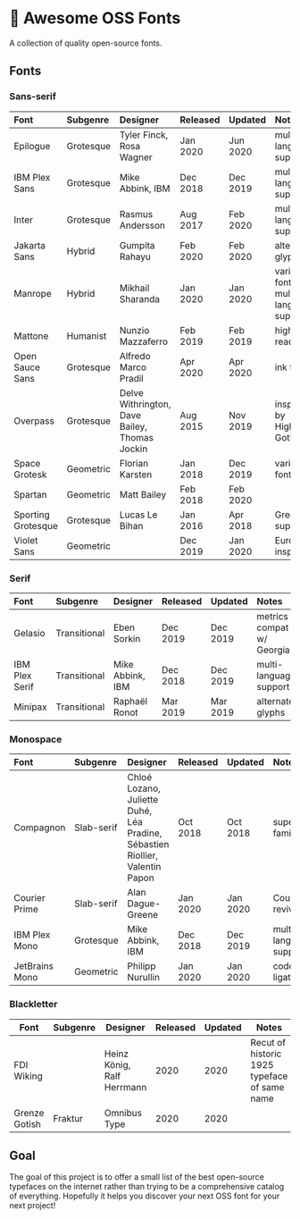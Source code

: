 # 📓 Awesome OSS Fonts

A collection of quality open-source fonts.

## Fonts

### Sans-serif

| Font           | Subgenre  | Designer         | Released | Updated  | Notes                  | Link                    |
|:---------------|:----------|:-----------------|:---------|:---------|:-----------------------|:-----------------------:|
| Epilogue       | Grotesque | Tyler Finck, Rosa Wagner | Jan 2020 | Jun 2020 | multi-language support | [Website](https://www.etceteratype.co/epilogue) |
| IBM Plex Sans  | Grotesque | Mike Abbink, IBM | Dec 2018 | Dec 2019 | multi-language support | [GitHub](https://github.com/IBM/plex) |
| Inter          | Grotesque | Rasmus Andersson | Aug 2017 | Feb 2020 | multi-language support | [GitHub](https://github.com/rsms/inter/) |
| Jakarta Sans   | Hybrid    | Gumpita Rahayu   | Feb 2020 | Feb 2020 | alternate glyphs       | [GitHub](https://github.com/tokotype/PlusJakartaSans) |
| Manrope        | Hybrid    | Mikhail Sharanda | Jan 2020 | Jan 2020 | variable font, multi-language support | [Website](https://manropefont.com/)   |
| Mattone        | Humanist  | Nunzio Mazzaferro | Feb 2019 | Feb 2019 | highly-readable | [Website](http://collletttivo.it/) |
| Open Sauce Sans | Grotesque | Alfredo Marco Pradil | Apr 2020 | Apr 2020 | ink traps | [GitHub](https://github.com/marcologous/Open-Sauce-Sans) |
| Overpass       | Grotesque | Delve Withrington, Dave Bailey, Thomas Jockin | Aug 2015 | Nov 2019 | inspired by Highway Gothic | [GitHub](https://github.com/RedHatOfficial/Overpass) |
| Space Grotesk  | Geometric | Florian Karsten  | Jan 2018 | Dec 2019 | variable font          | [GitHub](https://github.com/floriankarsten/space-grotesk) |
| Spartan        | Geometric | Matt Bailey      | Feb 2018 | Feb 2020 |                        | [Google Fonts](https://fonts.google.com/specimen/Spartan) |
| Sporting Grotesque | Grotesque | Lucas Le Bihan | Jan 2016 | Apr 2018 | Greek support        | [Website](http://velvetyne.fr/fonts/sporting-grotesque/) |
| Violet Sans    | Geometric |                  | Dec 2019 | Jan 2020 | Eurostile-inspired     | [GitHub](https://github.com/violetoffice/violet_sans) |

### Serif

| Font           | Subgenre     | Designer         | Released | Updated  | Notes                  | Link                  |
|:---------------|:-------------|:-----------------|:---------|:---------|:-----------------------|:---------------------:|
| Gelasio        | Transitional | Eben Sorkin      | Dec 2019 | Dec 2019 | metrics compat w/ Georgia | [GitHub](https://github.com/SorkinType/Gelasio) |
| IBM Plex Serif | Transitional | Mike Abbink, IBM | Dec 2018 | Dec 2019 | multi-language support | [GitHub](https://github.com/IBM/plex) |
| Minipax        | Transitional | Raphaël Ronot    | Mar 2019 | Mar 2019 | alternate glyphs       | [Website](http://velvetyne.fr/fonts/minipax/) |

### Monospace

| Font           | Subgenre   | Designer         | Released | Updated  | Notes                  | Link                   |
|:---------------|:-----------|:-----------------|:---------|:---------|:-----------------------|:----------------------:|
| Compagnon      | Slab-serif | Chloé Lozano, Juliette Duhé, Léa Pradine, Sébastien Riollier, Valentin Papon | Oct 2018 | Oct 2018 | super family | [Website](http://velvetyne.fr/fonts/compagnon/) |
| Courier Prime  | Slab-serif | Alan Dague-Greene | Jan 2020 | Jan 2020 | Courier revival        | [Google Fonts](https://fonts.google.com/specimen/Courier+Prime) |
| IBM Plex Mono  | Grotesque  | Mike Abbink, IBM  | Dec 2018 | Dec 2019 | multi-language support | [GitHub](https://github.com/IBM/plex) |
| JetBrains Mono | Geometric  | Philipp Nurullin  | Jan 2020 | Jan 2020 | code ligatures         | [GitHub](https://github.com/JetBrains/JetBrainsMono) |

### Blackletter
| Font | Subgenre | Designer | Released | Updated | Notes | Link |
|------|----------|----------|----------|---------|-------|------|
| FDI Wiking | | Heinz König, Ralf Herrmann | 2020 | 2020 | Recut of historic 1925 typeface of same name | [Website](https://fdi-type.de/fonts/fdi-wiking/) |
| Grenze Gotish | Fraktur | Omnibus Type | 2020 | 2020 | | [Google Fonts](https://fonts.google.com/specimen/Grenze+Gotisch#glyphs) |

## Goal

The goal of this project is to offer a small list of the best open-source typefaces on the internet rather than trying to be a comprehensive catalog of everything. Hopefully it helps you discover your next OSS font for your next project!

